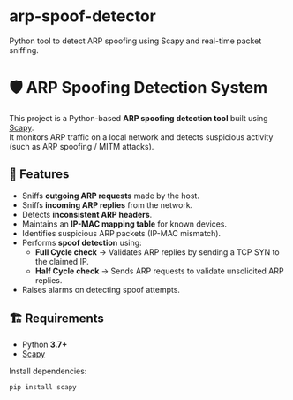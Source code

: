 # arp-spoof-detector
Python tool to detect ARP spoofing using Scapy and real-time packet sniffing.
# 🛡️ ARP Spoofing Detection System

This project is a Python-based **ARP spoofing detection tool** built using [Scapy](https://scapy.readthedocs.io/).  
It monitors ARP traffic on a local network and detects suspicious activity (such as ARP spoofing / MITM attacks).  

## 🚀 Features
- Sniffs **outgoing ARP requests** made by the host.
- Sniffs **incoming ARP replies** from the network.
- Detects **inconsistent ARP headers**.
- Maintains an **IP-MAC mapping table** for known devices.
- Identifies suspicious ARP packets (IP-MAC mismatch).
- Performs **spoof detection** using:
  - **Full Cycle check** → Validates ARP replies by sending a TCP SYN to the claimed IP.
  - **Half Cycle check** → Sends ARP requests to validate unsolicited ARP replies.
- Raises alarms on detecting spoof attempts.

## 🏗️ Requirements
- Python **3.7+**
- [Scapy](https://scapy.readthedocs.io/en/latest/)

Install dependencies:
```bash
pip install scapy
